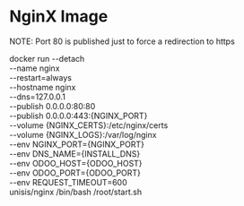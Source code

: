 # NginX Image

NOTE: Port 80 is published just to force a redirection to https

docker run --detach \
    --name nginx \
    --restart=always \
    --hostname nginx \
    --dns=127.0.0.1 \
    --publish 0.0.0.0:80:80 \
    --publish 0.0.0.0:443:{NGINX_PORT} \
    --volume {NGINX_CERTS}:/etc/nginx/certs \
    --volume {NGINX_LOGS}:/var/log/nginx \
    --env NGINX_PORT={NGINX_PORT} \
    --env DNS_NAME={INSTALL_DNS} \
    --env ODOO_HOST={ODOO_HOST} \
    --env ODOO_PORT={ODOO_PORT} \
    --env REQUEST_TIMEOUT=600 \
    unisis/nginx /bin/bash /root/start.sh
